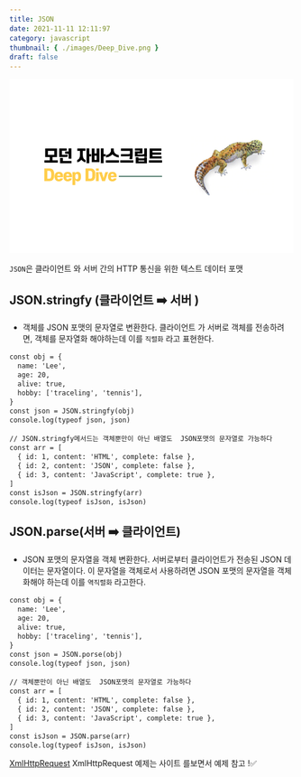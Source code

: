```yaml
---
title: JSON
date: 2021-11-11 12:11:97
category: javascript
thumbnail: { ./images/Deep_Dive.png }
draft: false
---
```


![모던자바스크립트](./images/Deep_Dive.png)

`JSON`은 클라이언트 와 서버 간의 HTTP 통신을 위한 텍스트 데이터 포맷

## JSON.stringfy (클라이언트 ➡️ 서버 )

- 객체를 JSON 포맷의 문자열로 변환한다. 클라이언트 가 서버로 객체를 전송하려면,
  객체를 문자열화 해야하는데 이를 `직렬화` 라고 표현한다.

```tsx
const obj = {
  name: 'Lee',
  age: 20,
  alive: true,
  hobby: ['traceling', 'tennis'],
}
const json = JSON.stringfy(obj)
console.log(typeof json, json)

// JSON.stringfy메서드는 객체뿐만이 아닌 배열도  JSON포맷의 문자열로 가능하다
const arr = [
  { id: 1, content: 'HTML', complete: false },
  { id: 2, content: 'JSON', complete: false },
  { id: 3, content: 'JavaScript', complete: true },
]
const isJson = JSON.stringfy(arr)
console.log(typeof isJson, isJson)
```

## JSON.parse(서버 ➡️ 클라이언트)

- JSON 포맷의 문자열을 객체 변환한다. 서버로부터 클라이언트가 전송된 JSON 데이터는 문자열이다. 이 문자열을 객체로서 사용하려면 JSON 포맷의 문자열을 객체화해야 하는데
  이를 `역직렬화` 라고한다.

```tsx
const obj = {
  name: 'Lee',
  age: 20,
  alive: true,
  hobby: ['traceling', 'tennis'],
}
const json = JSON.porse(obj)
console.log(typeof json, json)

// 객체뿐만이 아닌 배열도  JSON포맷의 문자열로 가능하다
const arr = [
  { id: 1, content: 'HTML', complete: false },
  { id: 2, content: 'JSON', complete: false },
  { id: 3, content: 'JavaScript', complete: true },
]
const isJson = JSON.parse(arr)
console.log(typeof isJson, isJson)
```

[XmlHttpRequest](https://developer.mozilla.org/ko/docs/Web/API/XMLHttpRequest)
XmlHttpRequest 예제는 사이트 를보면서 예제 참고 !✅
